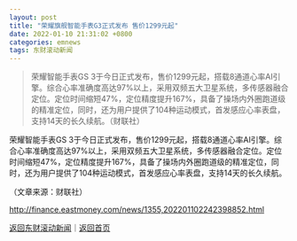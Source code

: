 ```yaml
---
layout: post
title: "荣耀旗舰智能手表G3正式发布 售价1299元起"
date: 2022-01-10 21:31:02 +0800
categories: emnews
tags: 东财滚动新闻
---
```

> 荣耀智能手表GS 3于今日正式发布，售价1299元起，搭载8通道心率AI引擎。综合心率准确度高达97%以上，采用双频五大卫星系统，多传感器融合定位。定位时间缩短47%，定位精度提升167%，具备了操场内外圈跑道级的精准定位，同时，还为用户提供了104种运动模式，首发感应心率表盘，支持14天的长久续航。（财联社）

<p>荣耀智能手表GS 3于今日正式发布，售价1299元起，搭载8通道心率AI引擎。综合心率准确度高达97%以上，采用双频五大卫星系统，多传感器融合定位。定位时间缩短47%，定位精度提升167%，具备了操场内外圈跑道级的精准定位，同时，还为用户提供了104种运动模式，首发感应心率表盘，支持14天的长久续航。</p><p class="em_media">（文章来源：财联社）</p>

<http://finance.eastmoney.com/news/1355,202201102242398852.html>

[返回东财滚动新闻](//finews.withounder.com/emnews/)｜[返回首页](//finews.withounder.com/)